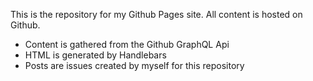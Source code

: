This is the repository for my Github Pages site. All content is hosted on Github.

- Content is gathered from the Github GraphQL Api
- HTML is generated by Handlebars
- Posts are issues created by myself for this repository
